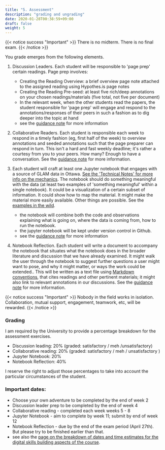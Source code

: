 ```yaml
---
title: "5. Assessment"
description: "grading and ungrading"
date: 2020-01-28T00:38:59+09:00
draft: false
weight: 5
---
```

{{< notice success "Important" >}}
There is no midterm. There is no final exam.
{{< /notice >}}

You grade emerges from the following elements.

1. Discussion Leaders. Each student will be responsible to 'page prep' certain readings. Page prep involves:
	- Creating the Reading Overview: a brief overview page note attached to the assigned reading using Hypothes.is page notes
	- Creating the Reading Pre-seed: at least five rich/deep annotations on your chosen readings/materials (five total, not five per document)
	- In the relevant week, when the other students read the papers, the student responsible for 'page prep' will engage and respond to the annotations/responses of their peers in such a fashion as to dig deeper into the topic at hand
	- see the [guidance note](/building/dl-guidance) for more information

2. Collaborative Readers. Each student is responsible each week to respond in a timely fashion (eg, first half of the week) to overview annotations and seeded annotations such that the page preparer can respond in turn. This isn't a hard and fast weekly deadline; it's rather a courtesy from you to your peers. How many? Enough to have a conversation. See the [guidance note](/building/cr-guidance) for more information.

3. Each student will craft at least one Jupyter notebook that engages with a source of GLAM data in Ottawa. [See the 'Technical Notes' for more info on the mechanics](/building/nb-guidance). The notebook should do something meaningful with the data (at least two examples of 'something meaningful' within a single notebook). It could be a visualization of a certain subset of information. It could show how to map the material. It might make the material more easily available. Other things are possible. See the [examples in the wild](/building/technotes-toc).
	- the notebook will combine both the code and observations explaining what is going on, where the data is coming from, how to run the notebook.
	- the jupyter notebook will be kept under version control in Github.
	- see the [guidance note](/building/nb-guidance) for more information

4. Notebook Reflection. Each student will write a document to accompany the notebook that situates what the notebook does in the broader literature and discussion that we have already examined. It might walk the user through the notebook to suggest further questions a user might want to pose, and why it might matter, or ways the work could be extended.. This will be written as a text file using [Markdown conventions](https://www.markdownguide.org/cheat-sheet), that cites readings and other pertinent materials; it might also link to relevant annotations in our discussions. See the [guidance note](/building/nb-guidance) for more information.

{{< notice success "Important" >}}
Nobody in the field works in isolation. Collaboration, mutual support, engagement, teamwork, etc, will be rewarded.
{{< /notice >}}

### Grading

I am required by the University to provide a percentage breakdown for the assessment exercises.

+ Discussion leading: 20% (graded: satisfactory / meh /unsatisfactory)
+ Collaborative reading: 20% (graded: satisfactory / meh / unsatisfactory )
+ Jupyter Notebook: 20%  
+ Notebook Reflection: 40%

I reserve the right to adjust those percentages to take into account the particular circumstances of the student.

### Important dates:

+ Choose your own adventure to be completed by the end of week 2
+ Discussion leader prep to be completed by the end of week 4
+ Collaborative reading - completed each week weeks 5 - 8
+ Jupyter Notebook - aim to complete by week 11; submit by end of week 12
+ Notebook Reflection - due by the end of the exam period (April 27th). But please try to be finished earlier than that.
+ see also the [page on the breakdown of dates and time estimates for the digital skills building aspects of the course](/building/tech-req-at-a-glance).
